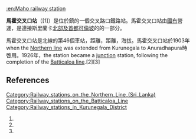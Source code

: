 [:en:Maho railway station](https://zh.wikipedia.org/wiki/:en:Maho_railway_station "wikilink")

**馬霍交叉口站**（\[1\]）是位於鎮的一個交叉路口鐵路站。馬霍交叉口站由[國有](../Page/國有.md "wikilink")營運，是連接斯里蘭卡[北部及首都](https://zh.wikipedia.org/wiki/西北省_\(斯里兰卡\) "wikilink")[可倫坡](../Page/可倫坡.md "wikilink")的的一部分。

馬霍交叉口站是北線的第46個車站，距離，距離，海拔。馬霍交叉口站於1903年when the [Northern line](https://zh.wikipedia.org/wiki/Northern_line_\(Sri_Lanka\) "wikilink") was extended from Kurunegala to Anuradhapura時啓用。1926年，the station became a [junction](https://zh.wikipedia.org/wiki/junction_\(rail\) "wikilink") station, following the completion of the [Batticaloa line](https://zh.wikipedia.org/wiki/Batticaloa_line "wikilink").\[2\]\[3\]

## References

[Category:Railway_stations_on_the_Northern_Line_(Sri_Lanka)](https://zh.wikipedia.org/wiki/Category:Railway_stations_on_the_Northern_Line_\(Sri_Lanka\) "wikilink") [Category:Railway_stations_on_the_Batticaloa_Line](https://zh.wikipedia.org/wiki/Category:Railway_stations_on_the_Batticaloa_Line "wikilink") [Category:Railway_stations_in_Kurunegala_District](https://zh.wikipedia.org/wiki/Category:Railway_stations_in_Kurunegala_District "wikilink")

1.
2.
3.